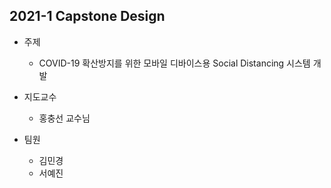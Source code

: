 ## 2021-1 Capstone Design

+ 주제
    + COVID-19 확산방지를 위한 모바일 디바이스용 Social Distancing 시스템 개발
    

+ 지도교수 
    + 홍충선 교수님 


+ 팀원
    + 김민경
    + 서예진
